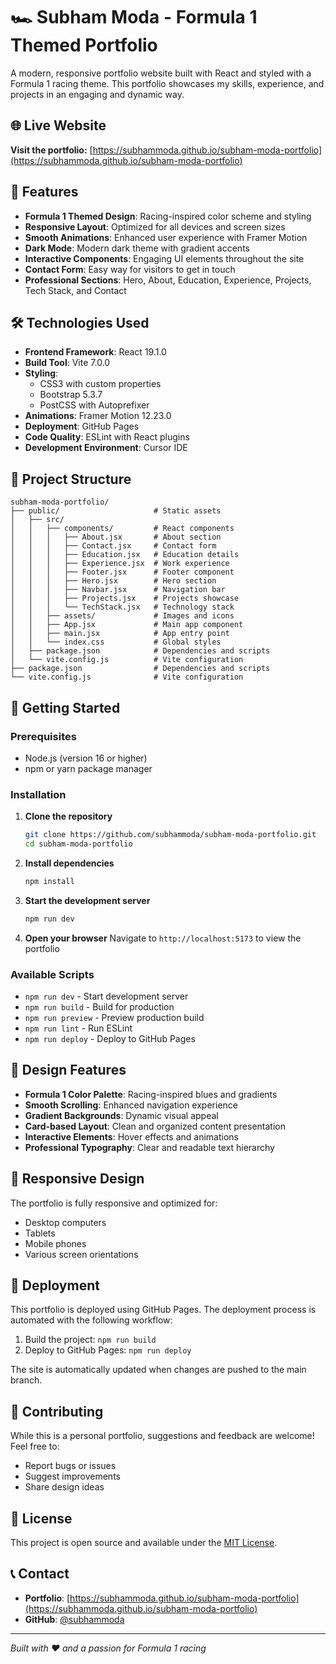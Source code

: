 # 🏎️ Subham Moda - Formula 1 Themed Portfolio

A modern, responsive portfolio website built with React and styled with a Formula 1 racing theme. This portfolio showcases my skills, experience, and projects in an engaging and dynamic way.

## 🌐 Live Website

**Visit the portfolio:** [https://subhammoda.github.io/subham-moda-portfolio](https://subhammoda.github.io/subham-moda-portfolio)

## 🚀 Features

- **Formula 1 Themed Design**: Racing-inspired color scheme and styling
- **Responsive Layout**: Optimized for all devices and screen sizes
- **Smooth Animations**: Enhanced user experience with Framer Motion
- **Dark Mode**: Modern dark theme with gradient accents
- **Interactive Components**: Engaging UI elements throughout the site
- **Contact Form**: Easy way for visitors to get in touch
- **Professional Sections**: Hero, About, Education, Experience, Projects, Tech Stack, and Contact

## 🛠️ Technologies Used

- **Frontend Framework**: React 19.1.0
- **Build Tool**: Vite 7.0.0
- **Styling**: 
  - CSS3 with custom properties
  - Bootstrap 5.3.7
  - PostCSS with Autoprefixer
- **Animations**: Framer Motion 12.23.0
- **Deployment**: GitHub Pages
- **Code Quality**: ESLint with React plugins
- **Development Environment**: Cursor IDE

## 📁 Project Structure

```
subham-moda-portfolio/
├── public/                     # Static assets
│   ├── src/
│   │   ├── components/         # React components
│   │   │   ├── About.jsx       # About section
│   │   │   ├── Contact.jsx     # Contact form
│   │   │   ├── Education.jsx   # Education details
│   │   │   ├── Experience.jsx  # Work experience
│   │   │   ├── Footer.jsx      # Footer component
│   │   │   ├── Hero.jsx        # Hero section
│   │   │   ├── Navbar.jsx      # Navigation bar
│   │   │   ├── Projects.jsx    # Projects showcase
│   │   │   └── TechStack.jsx   # Technology stack
│   │   ├── assets/             # Images and icons
│   │   ├── App.jsx             # Main app component
│   │   ├── main.jsx            # App entry point
│   │   └── index.css           # Global styles
│   ├── package.json            # Dependencies and scripts
│   └── vite.config.js          # Vite configuration
├── package.json                # Dependencies and scripts
└── vite.config.js              # Vite configuration
```

## 🚀 Getting Started

### Prerequisites

- Node.js (version 16 or higher)
- npm or yarn package manager

### Installation

1. **Clone the repository**
   ```bash
   git clone https://github.com/subhammoda/subham-moda-portfolio.git
   cd subham-moda-portfolio
   ```

2. **Install dependencies**
   ```bash
   npm install
   ```

3. **Start the development server**
   ```bash
   npm run dev
   ```

4. **Open your browser**
   Navigate to `http://localhost:5173` to view the portfolio

### Available Scripts

- `npm run dev`     - Start development server
- `npm run build`   - Build for production
- `npm run preview` - Preview production build
- `npm run lint`    - Run ESLint
- `npm run deploy`  - Deploy to GitHub Pages

## 🎨 Design Features

- **Formula 1 Color Palette**: Racing-inspired blues and gradients
- **Smooth Scrolling**: Enhanced navigation experience
- **Gradient Backgrounds**: Dynamic visual appeal
- **Card-based Layout**: Clean and organized content presentation
- **Interactive Elements**: Hover effects and animations
- **Professional Typography**: Clear and readable text hierarchy

## 📱 Responsive Design

The portfolio is fully responsive and optimized for:
- Desktop computers
- Tablets
- Mobile phones
- Various screen orientations

## 🚀 Deployment

This portfolio is deployed using GitHub Pages. The deployment process is automated with the following workflow:

1. Build the project: `npm run build`
2. Deploy to GitHub Pages: `npm run deploy`

The site is automatically updated when changes are pushed to the main branch.

## 🤝 Contributing

While this is a personal portfolio, suggestions and feedback are welcome! Feel free to:

- Report bugs or issues
- Suggest improvements
- Share design ideas

## 📄 License

This project is open source and available under the [MIT License](LICENSE).

## 📞 Contact

- **Portfolio**: [https://subhammoda.github.io/subham-moda-portfolio](https://subhammoda.github.io/subham-moda-portfolio)
- **GitHub**: [@subhammoda](https://github.com/subhammoda)

---

*Built with ❤️ and a passion for Formula 1 racing*